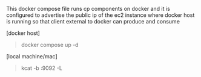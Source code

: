This docker compose file runs cp components on docker and it is configured to advertise the public ip of the ec2 instance where docker host is running so that client external to docker can produce and consume

[docker host]
> docker compose up -d

[local machine/mac]
> kcat -b <ec2-public-ip>:9092 -L

